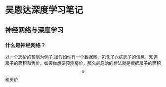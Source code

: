 # 吴恩达深度学习笔记

## 神经网络与深度学习

### 什么是神经网络？

以一个房价的预测为例子,加假如你有一个数据集，包含了六栋房子的信息，知道房子的面积和售价，如果你想要预测房价，那么最原始的想法就是根据房子的面积$$ x $$和房价